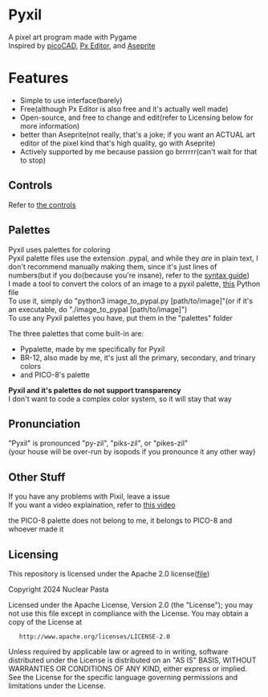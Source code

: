 # Pyxil
A pixel art program made with Pygame<br>
Inspired by [picoCAD](https://johanpeitz.itch.io/picocad), [Px Editor](https://dafluffypotato.itch.io/px-editor), and [Aseprite](https://www.aseprite.org)

# Features
* Simple to use interface(barely)
* Free(although Px Editor is also free and it's actually well made)
* Open-source, and free to change and edit(refer to Licensing below for more information)
* better than Aseprite(not really, that's a joke; if you want an ACTUAL art editor of the pixel kind that's high quality, go with Aseprite)
* Actively supported by me because passion go brrrrrr(can't wait for that to stop)

## Controls
Refer to [the controls](./controls.md)

## Palettes
Pyxil uses palettes for coloring<br>
Pyxil palette files use the extension .pypal, and while they *are* in plain text, I don't recommend manually making them, since it's just lines of numbers(but if you do(because you're insane), refer to the [syntax guide](./pypal_syntax_guide.md))<br>
I made a tool to convert the colors of an image to a pyxil palette, [this](./image_to_pypal.py) Python file<br>
To use it, simply do "python3 image_to_pypal.py [path/to/image]"(or if it's an executable, do "./image_to_pypal [path/to/image]")<br>
To use any Pyxil palettes you have, put them in the "palettes" folder

The three palettes that come built-in are:
* Pypalette, made by me specifically for Pyxil
* BR-12, also made by me, it's just all the primary, secondary, and trinary colors
* and PICO-8's palette

**Pyxil and it's palettes do not support transparency**<br>
I don't want to code a complex color system, so it will stay that way



## Pronunciation
"Pyxil" is pronounced "py-zil", "piks-zil", or "pikes-zil"<br>
(your house will be over-run by isopods if you pronounce it any other way)


## Other Stuff
If you have any problems with Pixil, leave a issue<br>
If you want a video explaination, refer to [this video](https://www.youtube.com/watch?v=dQw4w9WgXcQ)

the PICO-8 palette does not belong to me, it belongs to PICO-8 and whoever made it


## Licensing
This repository is licensed under the Apache 2.0 license([file](./LICENSE))
<!--td;tr of the license:
* -->

   Copyright 2024 Nuclear Pasta

   Licensed under the Apache License, Version 2.0 (the "License");
   you may not use this file except in compliance with the License.
   You may obtain a copy of the License at

       http://www.apache.org/licenses/LICENSE-2.0

   Unless required by applicable law or agreed to in writing, software
   distributed under the License is distributed on an "AS IS" BASIS,
   WITHOUT WARRANTIES OR CONDITIONS OF ANY KIND, either express or implied.
   See the License for the specific language governing permissions and
   limitations under the License.